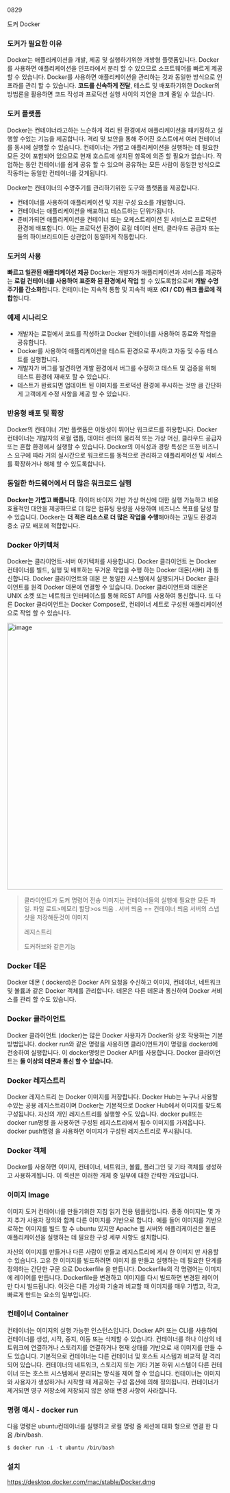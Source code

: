 0829

도커 Docker

### 도커가 필요한 이유

 Docker는 애플리케이션을 개발, 제공 및 실행하기위한 개방형 플랫폼입니다. 
Docker를 사용하면 애플리케이션을 인프라에서 분리 할 수 있으므로 소프트웨어를 빠르게 제공 할 수 있습니다. Docker를 사용하면 애플리케이션을 관리하는 것과 동일한 방식으로 인프라를 관리 할 수 있습니다. **코드를 신속하게 전달**, 테스트 및 배포하기위한 Docker의 방법론을 활용하면 코드 작성과 프로덕션 실행 사이의 지연을 크게 줄일 수 있습니다.



### 도커 플랫폼

Docker는 컨테이너라고하는 느슨하게 격리 된 환경에서 애플리케이션을 패키징하고 실행할 수있는 기능을 제공합니다. 격리 및 보안을 통해 주어진 호스트에서 여러 컨테이너를 동시에 실행할 수 있습니다. 
컨테이너는 가볍고 애플리케이션을 실행하는 데 필요한 모든 것이 포함되어 있으므로 현재 호스트에 설치된 항목에 의존 할 필요가 없습니다. 작업하는 동안 컨테이너를 쉽게 공유 할 수 있으며 공유하는 모든 사람이 동일한 방식으로 작동하는 동일한 컨테이너를 갖게됩니다.



Docker는 컨테이너의 수명주기를 관리하기위한 도구와 플랫폼을 제공합니다.

- 컨테이너를 사용하여 애플리케이션 및 지원 구성 요소를 개발합니다.
- 컨테이너는 애플리케이션을 배포하고 테스트하는 단위가됩니다.
- 준비가되면 애플리케이션을 컨테이너 또는 오케스트레이션 된 서비스로 프로덕션 환경에 배포합니다. 
  이는 프로덕션 환경이 로컬 데이터 센터, 클라우드 공급자 또는 둘의 하이브리드이든 상관없이 동일하게 작동합니다.



### 도커의 사용

**빠르고 일관된 애플리케이션 제공**
Docker는 개발자가 애플리케이션과 서비스를 제공하는 **로컬 컨테이너를 사용하여 표준화 된 환경에서 작업** 할 수 있도록함으로써 **개발 수명주기를 간소화**합니다. 컨테이너는 지속적 통합 및 지속적 배포 (**CI / CD) 워크 플로에 적합**합니다.



### **예제 시나리오**

- 개발자는 로컬에서 코드를 작성하고 Docker 컨테이너를 사용하여 동료와 작업을 공유합니다.
- Docker를 사용하여 애플리케이션을 테스트 환경으로 푸시하고 자동 및 수동 테스트를 실행합니다.
- 개발자가 버그를 발견하면 개발 환경에서 버그를 수정하고 테스트 및 검증을 위해 테스트 환경에 재배포 할 수 있습니다.
- 테스트가 완료되면 업데이트 된 이미지를 프로덕션 환경에 푸시하는 것만 큼 간단하게 고객에게 수정 사항을 제공 할 수 있습니다.



### **반응형 배포 및 확장**

Docker의 컨테이너 기반 플랫폼은 이동성이 뛰어난 워크로드를 허용합니다. Docker 컨테이너는 개발자의 로컬 랩톱, 데이터 센터의 물리적 또는 가상 머신, 클라우드 공급자 또는 혼합 환경에서 실행할 수 있습니다.
Docker의 이식성과 경량 특성은 또한 비즈니스 요구에 따라 거의 실시간으로 워크로드를 동적으로 관리하고 애플리케이션 및 서비스를 확장하거나 해체 할 수 있도록합니다.



### **동일한 하드웨어에서 더 많은 워크로드 실행**

**Docker는 가볍고 빠릅니다**. 하이퍼 바이저 기반 가상 머신에 대한 실행 가능하고 비용 효율적인 대안을 제공하므로 더 많은 컴퓨팅 용량을 사용하여 비즈니스 목표를 달성 할 수 있습니다. Docker는 **더 적은 리소스로 더 많은 작업을 수행**해야하는 고밀도 환경과 중소 규모 배포에 적합합니다.



### **Docker 아키텍처** 

Docker는 클라이언트-서버 아키텍처를 사용합니다. 
Docker 클라이언트 는 Docker 컨테이너를 빌드, 실행 및 배포하는 무거운 작업을 수행 하는 Docker 데몬(서버) 과 통신합니다. Docker 클라이언트와 데몬 은 동일한 시스템에서 실행되거나 Docker 클라이언트를 원격 Docker 데몬에 연결할 수 있습니다. 
Docker 클라이언트와 데몬은 UNIX 소켓 또는 네트워크 인터페이스를 통해 REST API를 사용하여 통신합니다. 또 다른 Docker 클라이언트는 Docker Compose로, 컨테이너 세트로 구성된 애플리케이션으로 작업 할 수 있습니다.



<img width="621" alt="image" src="https://user-images.githubusercontent.com/98302106/187182894-e07e05a5-7c6a-4e0d-8bb5-3e8ef60b3f56.png">

> 클라이언트가 도커 명령어 전송 
> 이미지는 컨테이너들의 실행에 필요한 모든 파일. 파일 로드>메모리 할당>os 띄움 .
> 서버 띄움 == 컨테이너 띄움
> 서버의 스냅샷을 저장해둔것이 이미지 
>
> 레지스트리 
>
> 도커허브와 같은기능



### **Docker 데몬** 

Docker 데몬 ( dockerd)은 Docker API 요청을 수신하고 이미지, 컨테이너, 네트워크 및 볼륨과 같은 Docker 객체를 관리합니다. 데몬은 다른 데몬과 통신하여 Docker 서비스를 관리 할 수도 있습니다.



### **Docker 클라이언트** 

Docker 클라이언트 (docker)는 많은 Docker 사용자가 Docker와 상호 작용하는 기본 방법입니다. 
docker run와 같은 명령을 사용하면 클라이언트가이 명령을 dockerd에 전송하여 실행합니다.
이 docker명령은 Docker API를 사용합니다. 
Docker 클라이언트는 **둘 이상의 데몬과 통신 할 수 있습니다.**



### **Docker 레지스트리** 
Docker 레지스트리 는 Docker 이미지를 저장합니다. Docker Hub는 누구나 사용할 수있는 공용 레지스트리이며 Docker는 기본적으로 Docker Hub에서 이미지를 찾도록 구성됩니다. 자신의 개인 레지스트리를 실행할 수도 있습니다.
docker pull또는 docker run명령 을 사용하면 구성된 레지스트리에서 필수 이미지를 가져옵니다. docker push명령 을 사용하면 이미지가 구성된 레지스트리로 푸시됩니다.



### **Docker 객체** 
Docker를 사용하면 이미지, 컨테이너, 네트워크, 볼륨, 플러그인 및 기타 객체를 생성하고 사용하게됩니다. 이 섹션은 이러한 개체 중 일부에 대한 간략한 개요입니다.



### **이미지** Image
이미지 도커 컨테이너를 만들기위한 지침 읽기 전용 템플릿입니다. 종종 이미지는 몇 가지 추가 사용자 정의와 함께 다른 이미지를 기반으로 합니다. 예를 들어 이미지를 기반으로하는 이미지를 빌드 할 수 ubuntu 있지만 Apache 웹 서버와 애플리케이션은 물론 애플리케이션을 실행하는 데 필요한 구성 세부 사항도 설치합니다.

자신의 이미지를 만들거나 다른 사람이 만들고 레지스트리에 게시 한 이미지 만 사용할 수 있습니다. 고유 한 이미지를 빌드하려면 이미지 를 만들고 실행하는 데 필요한 단계를 정의하는 간단한 구문 으로 Dockerfile 을 만듭니다. Dockerfile의 각 명령어는 이미지에 레이어를 만듭니다. Dockerfile을 변경하고 이미지를 다시 빌드하면 변경된 레이어 만 다시 빌드됩니다. 이것은 다른 가상화 기술과 비교할 때 이미지를 매우 가볍고, 작고, 빠르게 만드는 요소의 일부입니다.



### **컨테이너** Container
컨테이너는 이미지의 실행 가능한 인스턴스입니다. Docker API 또는 CLI를 사용하여 컨테이너를 생성, 시작, 중지, 이동 또는 삭제할 수 있습니다. 컨테이너를 하나 이상의 네트워크에 연결하거나 스토리지를 연결하거나 현재 상태를 기반으로 새 이미지를 만들 수도 있습니다.
기본적으로 컨테이너는 다른 컨테이너 및 호스트 시스템과 비교적 잘 격리되어 있습니다. 컨테이너의 네트워크, 스토리지 또는 기타 기본 하위 시스템이 다른 컨테이너 또는 호스트 시스템에서 분리되는 방식을 제어 할 수 있습니다.
컨테이너는 이미지와 사용자가 생성하거나 시작할 때 제공하는 구성 옵션에 의해 정의됩니다. 컨테이너가 제거되면 영구 저장소에 저장되지 않은 상태 변경 사항이 사라집니다.



### 명령 예시 - docker run
다음 명령은 ubuntu컨테이너를 실행하고 로컬 명령 줄 세션에 대화 형으로 연결 한 다음 /bin/bash.

~~~ html
$ docker run -i -t ubuntu /bin/bash
~~~



### 설치

https://desktop.docker.com/mac/stable/Docker.dmg

